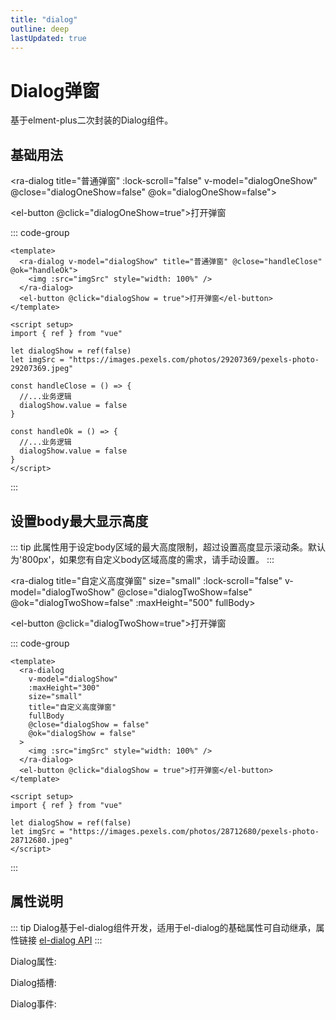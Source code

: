```yaml
---
title: "dialog"
outline: deep
lastUpdated: true
---
```


# Dialog弹窗

基于elment-plus二次封装的Dialog组件。

<script setup>
import {ref} from 'vue'
import { InfoFilled } from '@element-plus/icons-vue' 
import RaDialog from '@components/dialog/src/dialog.vue'

const propsData = [
  {
    params: "size",
    desc:"弹窗尺寸",
    paramType:"Enum",
    paramInf:"'default'|'small'|'large'",
    isRequired:"false",
    initValue:"'default'"
  },
  {
    params: "showClose",
    desc:"是否展示关闭按钮",
    paramType:"Boolean",
    isRequired:"false",
    initValue:"true"
  },
  {
    params: "fullBody",
    desc:"是否展示全屏按钮",
    paramType:"Boolean",
    isRequired:"false",
    initValue:"false"
  },
  {
    params: "footer",
    desc:"是否展示页脚",
    paramType:"Boolean",
    isRequired:"false",
    initValue:"true"
  },
  {
    params: "confirmText",
    desc:"确认按钮文本",
    paramType:"String",
    isRequired:"false",
    initValue:"'提交'"
  },
  {
    params: "cancelText",
    desc:"取消按钮文本",
    paramType:"String",
    isRequired:"false",
    initValue:"'取消'"
  },
  {
    params: "maxHeight",
    desc:"body最大高度",
    paramType:"Number",
    isRequired:"false",
    initValue:"800"
  },
  {
    params: "zIndex",
    desc:"dialog层级",
    paramType:"Number",
    isRequired:"false",
    initValue:"100"
  },
  {
    params:'debounceTime',
    desc:"确认按钮防抖时长",
    paramType:"Number",
    isRequired:"false",
    initValue:"0"
  }
]
const slotData = [
  {
    name: "default",
    desc:"Body区默认插槽",
    isRequired: false
  },
  {
    name: "extra",
    desc:"Header操作区插槽",
    isRequired: false
  },
  {
    name: "header",
    desc:"Header插槽",
    isRequired: false
  },
  {
    name: "footer",
    desc:"Footer插槽",
    isRequired: false
  }
]
const eventData = [
  {
    name: "ok",
    desc:"确认事件",
    type: "Function",
    typeInf: "() => void"
  },
  {
    name: "close",
    desc:"取消事件",
    type: "Function",
    typeInf: "() => void"
  }
]

let dialogOneShow = ref(false)
let dialogTwoShow = ref(false)
let imgSrc1 = 'https://images.pexels.com/photos/29207369/pexels-photo-29207369.jpeg'
let imgSrc2 = "https://images.pexels.com/photos/28712680/pexels-photo-28712680.jpeg"
</script>

## 基础用法

<ra-dialog title="普通弹窗" :lock-scroll="false" v-model="dialogOneShow" @close="dialogOneShow=false" @ok="dialogOneShow=false">
<img :src="imgSrc1" style="width: 100%"/>
</ra-dialog>

<el-button @click="dialogOneShow=true">打开弹窗</el-button>

::: code-group

```vue [javascript]
<template>
  <ra-dialog v-model="dialogShow" title="普通弹窗" @close="handleClose" @ok="handleOk">
    <img :src="imgSrc" style="width: 100%" />
  </ra-dialog>
  <el-button @click="dialogShow = true">打开弹窗</el-button>
</template>

<script setup>
import { ref } from "vue"

let dialogShow = ref(false)
let imgSrc = "https://images.pexels.com/photos/29207369/pexels-photo-29207369.jpeg"

const handleClose = () => {
  //...业务逻辑
  dialogShow.value = false
}

const handleOk = () => {
  //...业务逻辑
  dialogShow.value = false
}
</script>
```

:::

## 设置body最大显示高度

::: tip
此属性用于设定body区域的最大高度限制，超过设置高度显示滚动条。默认为'800px'，如果您有自定义body区域高度的需求，请手动设置。
:::

<ra-dialog title="自定义高度弹窗" size="small" :lock-scroll="false" v-model="dialogTwoShow" @close="dialogTwoShow=false" @ok="dialogTwoShow=false" :maxHeight="500" fullBody>
<img :src="imgSrc2" style="width: 100%;"/>
</ra-dialog>

<el-button @click="dialogTwoShow=true">打开弹窗</el-button>

::: code-group

```vue {4} [javascript]
<template>
  <ra-dialog
    v-model="dialogShow"
    :maxHeight="300"
    size="small"
    title="自定义高度弹窗"
    fullBody
    @close="dialogShow = false"
    @ok="dialogShow = false"
  >
    <img :src="imgSrc" style="width: 100%" />
  </ra-dialog>
  <el-button @click="dialogShow = true">打开弹窗</el-button>
</template>

<script setup>
import { ref } from "vue"

let dialogShow = ref(false)
let imgSrc = "https://images.pexels.com/photos/28712680/pexels-photo-28712680.jpeg"
</script>
```

:::

## 属性说明

::: tip
Dialog基于el-dialog组件开发，适用于el-dialog的基础属性可自动继承，属性链接 [el-dialog API](https://element-plus.org/zh-CN/component/dialog.html#api)
:::

Dialog属性:

<el-table border :data="propsData" stripe>
  <el-table-column prop="params" label="参数"/>
  <el-table-column prop="desc" label="说明"/>
  <el-table-column prop="paramType" label="类型">
    <template #default={row}>
      {{row.paramType}}
      <el-tooltip v-if="row.paramType == 'Enum'" :content="row.paramInf" placement="bottom">
        <el-icon><InfoFilled /></el-icon>
      </el-tooltip>
    </template>
  </el-table-column>
  <el-table-column prop="isRequired" label="是否必填" />
  <el-table-column prop="initValue" label="默认值" />
</el-table>

Dialog插槽:

<el-table border :data="slotData" stripe>
  <el-table-column prop="name" label="插槽名"/>
  <el-table-column prop="desc" label="说明"/>
  <el-table-column prop="isRequired" label="是否必填" />
</el-table>

Dialog事件:

<el-table border :data="eventData" stripe>
  <el-table-column prop="name" label="事件名"/>
  <el-table-column prop="desc" label="说明"/>
  <el-table-column prop="type" label="类型">
    <template #default={row}>
      {{row.type}}
      <el-tooltip :content="row.typeInf" placement="bottom">
        <el-icon><InfoFilled /></el-icon>
      </el-tooltip>
    </template>
  </el-table-column>
</el-table>
